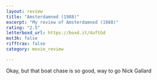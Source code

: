 ```yaml
---
layout: review
title: "Amsterdamned (1988)"
excerpt: "My review of Amsterdamned (1988)"
rating: "2.5"
letterboxd_url: https://boxd.it/4uftGd
mst3k: false
rifftrax: false
category: movie_review

---
```


Okay, but that boat chase is so good, way to go Nick Gallard